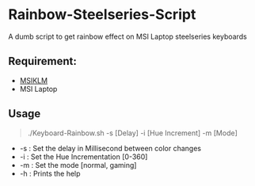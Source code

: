 # Rainbow-Steelseries-Script

A dumb script to get rainbow effect on MSI Laptop steelseries keyboards

## Requirement:
 - [MSIKLM](https://github.com/Gibtnix/MSIKLM)
 - MSI Laptop

## Usage
> ./Keyboard-Rainbow.sh -s [Delay]  -i [Hue Increment] -m [Mode] 

 - -s : Set the delay in Millisecond between color changes
 - -i : Set the Hue Incrementation [0-360]
 - -m : Set the mode [normal, gaming]
 - -h : Prints the help